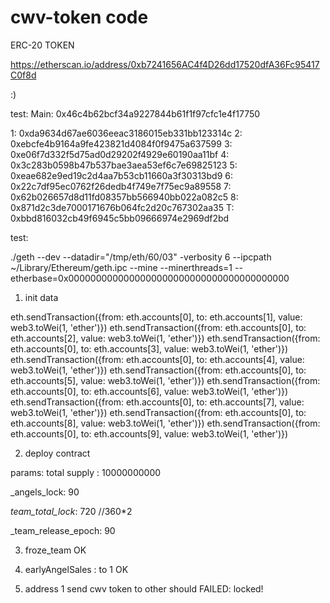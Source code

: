 # cwv-token code
ERC-20 TOKEN


https://etherscan.io/address/0xb7241656AC4f4D26dd17520dfA36Fc95417C0f8d


:)


test:
Main: 0x46c4b62bcf34a9227844b61f1f97cfc1e4f17750

1: 0xda9634d67ae6036eeac3186015eb331bb123314c
2: 0xebcfe4b9164a9fe423821d4084f0f9475a637599
3: 0xe06f7d332f5d75ad0d29202f4929e60190aa11bf
4: 0x3c283b0598b47b537bae3aea53ef6c7e69825123
5: 0xeae682e9ed19c2d4aa7b53cb11660a3f30313bd9
6: 0x22c7df95ec0762f26dedb4f749e7f75ec9a89558
7: 0x62b026657d8d11fd08357bb566940bb022a082c5
8: 0x871d2c3de7000171676b064fc2d20c767302aa35
T: 0xbbd816032cb49f6945c5bb09666974e2969df2bd



test:


 ./geth --dev --datadir="/tmp/eth/60/03" -verbosity 6 --ipcpath ~/Library/Ethereum/geth.ipc --mine --minerthreads=1 --etherbase=0x0000000000000000000000000000000000000000


1) init data


eth.sendTransaction({from: eth.accounts[0], to: eth.accounts[1], value: web3.toWei(1, 'ether')})
eth.sendTransaction({from: eth.accounts[0], to: eth.accounts[2], value: web3.toWei(1, 'ether')})
eth.sendTransaction({from: eth.accounts[0], to: eth.accounts[3], value: web3.toWei(1, 'ether')})
eth.sendTransaction({from: eth.accounts[0], to: eth.accounts[4], value: web3.toWei(1, 'ether')})
eth.sendTransaction({from: eth.accounts[0], to: eth.accounts[5], value: web3.toWei(1, 'ether')})
eth.sendTransaction({from: eth.accounts[0], to: eth.accounts[6], value: web3.toWei(1, 'ether')})
eth.sendTransaction({from: eth.accounts[0], to: eth.accounts[7], value: web3.toWei(1, 'ether')})
eth.sendTransaction({from: eth.accounts[0], to: eth.accounts[8], value: web3.toWei(1, 'ether')})
eth.sendTransaction({from: eth.accounts[0], to: eth.accounts[9], value: web3.toWei(1, 'ether')})




2) deploy contract

 params:
 total supply : 10000000000

_angels_lock: 90

_team_total_lock_: 720 //360*2

_team_release_epoch: 90



3) froze_team
	OK


4) earlyAngelSales : to 1
	OK

5) address 1 send cwv token to  other
   should FAILED: locked!

 
